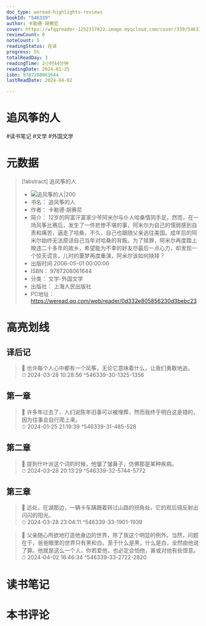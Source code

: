 ```yaml
---
doc_type: weread-highlights-reviews
bookId: "546339"
author: 卡勒德·胡赛尼
cover: https://wfqqreader-1252317822.image.myqcloud.com/cover/339/546339/t7_546339.jpg
reviewCount: 0
noteCount: 5
readingStatus: 在读
progress: 5%
totalReadDay: 3
readingTime: 2小时44分钟
readingDate: 2024-01-25
isbn: 9787208061644
lastReadDate: 2024-04-02

---
```


# 追风筝的人


#读书笔记 #文学 #外国文学

# 元数据
> [!abstract] 追风筝的人
> - ![ 追风筝的人|200](https://wfqqreader-1252317822.image.myqcloud.com/cover/339/546339/t7_546339.jpg)
> - 书名： 追风筝的人
> - 作者： 卡勒德·胡赛尼
> - 简介： 12岁的阿富汗富家少爷阿米尔与仆人哈桑情同手足。然而，在一场风筝比赛后，发生了一件悲惨不堪的事，阿米尔为自己的懦弱感到自责和痛苦，逼走了哈桑，不久，自己也跟随父亲逃往美国。成年后的阿米尔始终无法原谅自己当年对哈桑的背叛。为了赎罪，阿米尔再度踏上暌违二十多年的故乡，希望能为不幸的好友尽最后一点心力，却发现一个惊天谎言，儿时的噩梦再度重演，阿米尔该如何抉择？
> - 出版时间 2006-05-01 00:00:00
> - ISBN： 9787208061644
> - 分类： 文学-外国文学
> - 出版社： 上海人民出版社
> - PC地址：https://weread.qq.com/web/reader/0d332e805856230d3bebc23

# 高亮划线


## 译后记

> 📌 也许每个人心中都有一个风筝，无论它意味着什么，让我们勇敢地追。  
> ⏱ 2024-03-28 10:28:56 ^546339-30-1325-1356

## 第一章

> 📌 许多年过去了，人们说陈年旧事可以被埋葬，然而我终于明白这是错的，因为往事会自行爬上来。  
> ⏱ 2024-01-25 21:19:39 ^546339-31-485-528

## 第二章

> 📌 提到什叶派这个词的时候，他皱了皱鼻子，仿佛那是某种疾病。  
> ⏱ 2024-03-28 20:13:29 ^546339-32-5744-5772

## 第三章

> 📌 远处，在湖那边，一辆卡车蹒跚着转过山路的拐角处，它的观后镜反射出闪闪的阳光。  
> ⏱ 2024-03-28 23:04:11 ^546339-33-1901-1939

> 📌 父亲随心所欲地打造他身边的世界，除了我这个明显的例外。当然，问题在于，爸爸眼里的世界只有黑和白。至于什么是黑，什么是白，全然由他说了算。他就是这么一个人，你若爱他，也必定会怕他，甚或对他有些恨意。  
> ⏱ 2024-04-02 16:46:34 ^546339-33-2722-2820



# 读书笔记




# 本书评论

